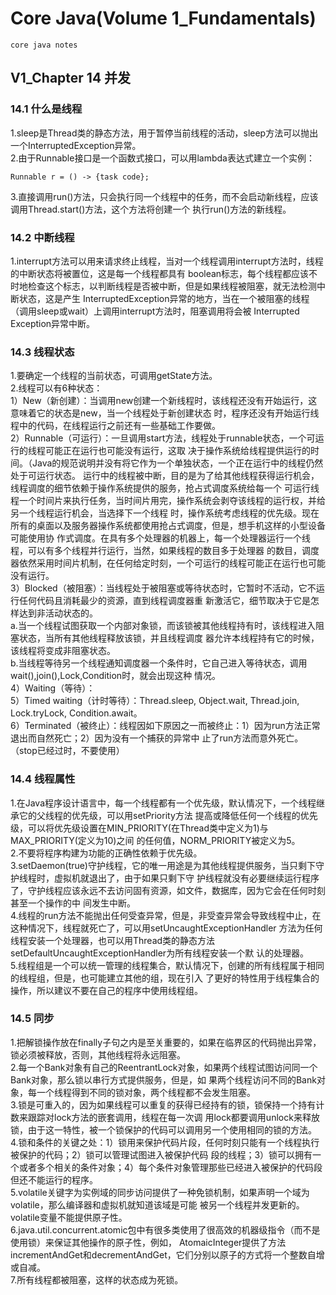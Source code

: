 # Core Java(Volume 1_Fundamentals)
    core java notes
## V1_Chapter 14 并发
### 14.1 什么是线程
1.sleep是Thread类的静态方法，用于暂停当前线程的活动，sleep方法可以抛出一个InterruptedException异常。   
2.由于Runnable接口是一个函数式接口，可以用lambda表达式建立一个实例：
```
Runnable r = () -> {task code};
```
3.直接调用run()方法，只会执行同一个线程中的任务，而不会启动新线程，应该调用Thread.start()方法，这个方法将创建一个
执行run()方法的新线程。
### 14.2 中断线程
1.interrupt方法可以用来请求终止线程，当对一个线程调用interrupt方法时，线程的中断状态将被置位，这是每一个线程都具有
boolean标志，每个线程都应该不时地检查这个标志，以判断线程是否被中断，但是如果线程被阻塞，就无法检测中断状态，这是产生
InterruptedException异常的地方，当在一个被阻塞的线程（调用sleep或wait）上调用interrupt方法时，阻塞调用将会被
Interrupted Exception异常中断。
### 14.3 线程状态
1.要确定一个线程的当前状态，可调用getState方法。   
2.线程可以有6种状态：   
1）New（新创建）：当调用new创建一个新线程时，该线程还没有开始运行，这意味着它的状态是new，当一个线程处于新创建状态
时，程序还没有开始运行线程中的代码，在线程运行之前还有一些基础工作要做。   
2）Runnable（可运行）：一旦调用start方法，线程处于runnable状态，一个可运行的线程可能正在运行也可能没有运行，这取
决于操作系统给线程提供运行的时间。（Java的规范说明并没有将它作为一个单独状态，一个正在运行中的线程仍然处于可运行状态。
运行中的线程被中断，目的是为了给其他线程获得运行机会，线程调度的细节依赖于操作系统提供的服务，抢占式调度系统给每一个
可运行线程一个时间片来执行任务，当时间片用完，操作系统会剥夺该线程的运行权，并给另一个线程运行机会，当选择下一个线程
时，操作系统考虑线程的优先级。现在所有的桌面以及服务器操作系统都使用抢占式调度，但是，想手机这样的小型设备可能使用协
作式调度。在具有多个处理器的机器上，每一个处理器运行一个线程，可以有多个线程并行运行，当然，如果线程的数目多于处理器
的数目，调度器依然采用时间片机制，在任何给定时刻，一个可运行的线程可能正在运行也可能没有运行。   
3）Blocked（被阻塞）：当线程处于被阻塞或等待状态时，它暂时不活动，它不运行任何代码且消耗最少的资源，直到线程调度器重
新激活它，细节取决于它是怎样达到非活动状态的。   
a.当一个线程试图获取一个内部对象锁，而该锁被其他线程持有时，该线程进入阻塞状态，当所有其他线程释放该锁，并且线程调度
器允许本线程持有它的时候，该线程将变成非阻塞状态。   
b.当线程等待另一个线程通知调度器一个条件时，它自己进入等待状态，调用wait(),join(),Lock,Condition时，就会出现这种
情况。   
4）Waiting（等待）：    
5）Timed waiting（计时等待）：Thread.sleep, Object.wait, Thread.join, Lock.tryLock, Condition.await。   
6）Terminated（被终止）：线程因如下原因之一而被终止：1）因为run方法正常退出而自然死亡；2）因为没有一个捕获的异常中
止了run方法而意外死亡。（stop已经过时，不要使用）
### 14.4 线程属性
1.在Java程序设计语言中，每一个线程都有一个优先级，默认情况下，一个线程继承它的父线程的优先级，可以用setPriority方法
提高或降低任何一个线程的优先级，可以将优先级设置在MIN_PRIORITY(在Thread类中定义为1)与MAX_PRIORITY(定义为10)之间
的任何值，NORM_PRIORITY被定义为5。   
2.不要将程序构建为功能的正确性依赖于优先级。   
3.setDaemon(true)守护线程，它的唯一用途是为其他线程提供服务，当只剩下守护线程时，虚拟机就退出了，由于如果只剩下守
护线程就没有必要继续运行程序了，守护线程应该永远不去访问固有资源，如文件，数据库，因为它会在任何时刻甚至一个操作的中
间发生中断。   
4.线程的run方法不能抛出任何受查异常，但是，非受查异常会导致线程中止，在这种情况下，线程就死亡了，可以用setUncaughtExceptionHandler
方法为任何线程安装一个处理器，也可以用Thread类的静态方法setDefaultUncaughtExceptionHandler为所有线程安装一个默
认的处理器。   
5.线程组是一个可以统一管理的线程集合，默认情况下，创建的所有线程属于相同的线程组，但是，也可能建立其他的组，现在引入
了更好的特性用于线程集合的操作，所以建议不要在自己的程序中使用线程组。   
### 14.5 同步
1.把解锁操作放在finally子句之内是至关重要的，如果在临界区的代码抛出异常，锁必须被释放，否则，其他线程将永远阻塞。   
2.每一个Bank对象有自己的ReentrantLock对象，如果两个线程试图访问同一个Bank对象，那么锁以串行方式提供服务，但是，如
果两个线程访问不同的Bank对象，每一个线程得到不同的锁对象，两个线程都不会发生阻塞。   
3.锁是可重入的，因为如果线程可以重复的获得已经持有的锁，锁保持一个持有计数来跟踪对lock方法的嵌套调用，线程在每一次调
用lock都要调用unlock来释放锁，由于这一特性，被一个锁保护的代码可以调用另一个使用相同的锁的方法。   
4.锁和条件的关键之处：1）锁用来保护代码片段，任何时刻只能有一个线程执行被保护的代码；2）锁可以管理试图进入被保护代码
段的线程；3）锁可以拥有一个或者多个相关的条件对象；4）每个条件对象管理那些已经进入被保护的代码段但还不能运行的程序。   
5.volatile关键字为实例域的同步访问提供了一种免锁机制，如果声明一个域为volatile，那么编译器和虚拟机就知道该域是可能
被另一个线程并发更新的。volatile变量不能提供原子性。   
6.java.util.concurrent.atomic包中有很多类使用了很高效的机器级指令（而不是使用锁）来保证其他操作的原子性，例如，
AtomaicInteger提供了方法incrementAndGet和decrementAndGet，它们分别以原子的方式将一个整数自增或自减。   
7.所有线程都被阻塞，这样的状态成为死锁。   

